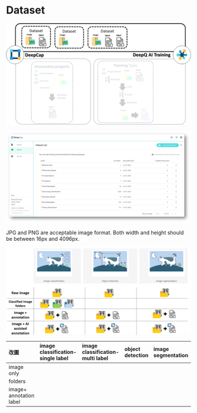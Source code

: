 # Dataset

![](../.gitbook/assets/image%20%28145%29.png)



![Dataset overview](../.gitbook/assets/image%20%28140%29.png)

JPG and PNG are acceptable image format. Both width and height should be between 16px and 4096px.

![](../.gitbook/assets/image%20%28146%29.png)

| 改圖 | image classification- single label | image classification- multi label | object detection | image segmentation |
| :--- | :--- | :--- | :--- | :--- |
| image only |  |  |  |  |
| folders |  |  |  |  |
| image+ annotation label  |  |  |  |  |

